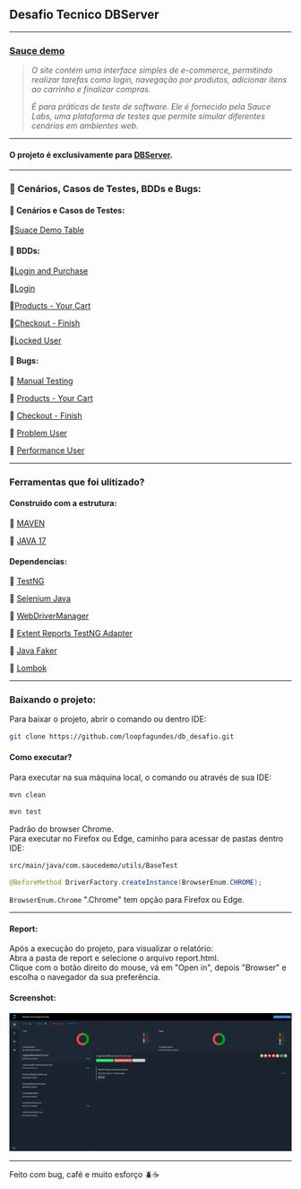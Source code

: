 ## Desafio Tecnico DBServer

---

### [Sauce demo](https://www.saucedemo.com/v1/index.html)

>*O site contém uma interface simples de e-commerce, permitindo realizar tarefas como login, navegação por produtos, adicionar itens ao carrinho e finalizar compras.*
>
>*É para práticas de teste de software. Ele é fornecido pela Sauce Labs, uma plataforma de testes que permite simular diferentes cenários em ambientes web.*

---

#### O projeto é exclusivamente para [DBServer](https://db.tec.br/).

---  
### :open_file_folder: Cenários, Casos de Testes,  BDDs e Bugs:

#### :bookmark_tabs: Cenários e Casos de Testes:
:small_blue_diamond:[Suace Demo Table](documents/scenarios/Cenarios%20de%20Sauce%20Demo.xlsx)

#### :bookmark_tabs: BDDs:
:small_blue_diamond:[Login and Purchase](documents/BDDs/LoginAndPurchase.md)

:small_blue_diamond:[Login](documents/BDDs/Login.md)

:small_blue_diamond:[Products - Your Cart](documents/BDDs/Products.md)

:small_blue_diamond:[Checkout - Finish](documents/BDDs/Checkout_Finish.md)

:small_blue_diamond:[Locked User](documents/BDDs/LockedUser.md)

#### :bookmark_tabs: Bugs:
:small_blue_diamond: [Manual Testing](documents/bugs/manual%20testing/Descrição%20e%20o%20título%20do%20produto%20-%20BUG.pdf)

:small_blue_diamond: [Products - Your Cart](documents/bugs/product_your%20cart)

:small_blue_diamond: [Checkout - Finish](documents/bugs/checkout_finish)

:small_blue_diamond: [Problem User](documents/bugs/problem_user)

:small_blue_diamond: [Performance User](documents/bugs/performance_user)

---  

### Ferramentas que foi ulitizado?

#### Construido com a estrutura:

:pushpin: [MAVEN](https://maven.apache.org/download.cgi)

:pushpin: [JAVA 17](https://www.oracle.com/java/technologies/javase/jdk17-archive-downloads.html)

#### Dependencias:
:pushpin: [TestNG](https://mvnrepository.com/artifact/org.testng/testng/7.10.2)

:pushpin: [Selenium Java](https://mvnrepository.com/artifact/org.seleniumhq.selenium/selenium-java/4.27.0)

:pushpin: [WebDriverManager](https://mvnrepository.com/artifact/io.github.bonigarcia/webdrivermanager/5.9.2)

:pushpin: [Extent Reports TestNG Adapter](https://mvnrepository.com/artifact/com.aventstack/extentreports-testng-adapter/1.0.3)

:pushpin: [Java Faker](https://mvnrepository.com/artifact/com.github.javafaker/javafaker/1.0.2)

:pushpin: [Lombok](https://mvnrepository.com/artifact/org.projectlombok/lombok/1.18.36)

---  

### Baixando o projeto:

Para baixar o projeto, abrir o comando ou dentro IDE:
```bash  
git clone https://github.com/loopfagundes/db_desafio.git
```  
  
#### Como executar?  
Para executar na sua máquina local, o comando ou através de sua IDE:  
```bash  
mvn clean
```
```bash  
mvn test
```
Padrão do browser Chrome.  
Para executar no Firefox ou Edge,  caminho para acessar de pastas dentro IDE:  
```  
src/main/java/com.saucedemo/utils/BaseTest
```  
```java  
@BeforeMethod DriverFactory.createInstance(BrowserEnum.CHROME);  
```  
`BrowserEnum.Chrome` ".Chrome" tem opção para Firefox ou Edge.

---

#### Report:
Após a execução do projeto, para visualizar o relatório:  
Abra a pasta de report e selecione o arquivo report.html.  
Clique com o botão direito do mouse, vá em "Open in", depois "Browser" e escolha o navegador da sua preferência.

#### Screenshot:
![](src/main/resources/img/report_All_Test.png)

---  
Feito com bug, café e muito esforço :beetle::coffee: